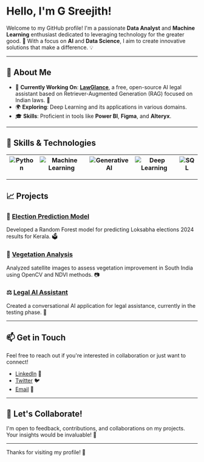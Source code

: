 # Hello, I'm G Sreejith!

Welcome to my GitHub profile! I'm a passionate **Data Analyst** and **Machine Learning** enthusiast dedicated to leveraging technology for the greater good. 🚀 With a focus on **AI** and **Data Science**, I aim to create innovative solutions that make a difference. 💡

---

## 🌱 About Me

- 🔭 **Currently Working On**: **[LawGlance](https://github.com/lawglance/lawglance)**, a free, open-source AI legal assistant based on Retriever-Augmented Generation (RAG) focused on Indian laws. 📜
- 🌍 **Exploring**: Deep Learning and its applications in various domains. 
- 🎓 **Skills**: Proficient in tools like **Power BI**, **Figma**, and **Alteryx**.

---

## 🔧 Skills & Technologies

| ![Python](https://img.shields.io/badge/Python-3776AB?style=for-the-badge&logo=python&logoColor=white) | ![Machine Learning](https://img.shields.io/badge/Machine%20Learning-F68B20?style=for-the-badge&logo=google%20cloud&logoColor=white) | ![Generative AI](https://img.shields.io/badge/Generative%20AI-FF5722?style=for-the-badge&logo=chatgpt&logoColor=white) | ![Deep Learning](https://img.shields.io/badge/Deep%20Learning-7B1FA2?style=for-the-badge&logo=tensorflow&logoColor=white) | ![SQL](https://img.shields.io/badge/SQL-FF7F50?style=for-the-badge&logo=mysql&logoColor=white) | 
|:---:|:---:|:---:|:---:|:---:|


---

## 📈 Projects

### 🌟 [Election Prediction Model](https://github.com/g-sree-jith/Kerala_Election_Prediction_Model)
Developed a Random Forest model for predicting Loksabha elections 2024 results for Kerala. 🗳️

### 🌳 [Vegetation Analysis](https://github.com/g-sree-jith/Deforestation-Analysis-using-NDVI)
Analyzed satellite images to assess vegetation improvement in South India using OpenCV and NDVI methods. 📷

### ⚖️ [Legal AI Assistant](https://github.com/lawglance/lawglance)
Created a conversational AI application for legal assistance, currently in the testing phase. 🤖

---

## 📫 Get in Touch

Feel free to reach out if you're interested in collaboration or just want to connect!

- [LinkedIn](https://www.linkedin.com/in/g-sree-jith) 💼
- [Twitter](https://twitter.com/your-twitter) 🐦
- [Email](mailto:g.sreejith@outlook.com) 📧

---

## 🚀 Let's Collaborate!

I'm open to feedback, contributions, and collaborations on my projects. Your insights would be invaluable! 💬

---

Thanks for visiting my profile! 🌟
